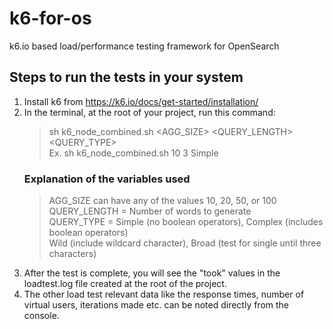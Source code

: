 # k6-for-os
k6.io based load/performance testing framework for OpenSearch

## Steps to run the tests in your system
1. Install k6 from https://k6.io/docs/get-started/installation/
2. In the terminal, at the root of your project, run this command:<br>
    > sh k6_node_combined.sh <AGG_SIZE> <QUERY_LENGTH> <QUERY_TYPE> <br>
    > Ex. sh k6_node_combined.sh 10 3 Simple<br>
    ### Explanation of the variables used
    > AGG_SIZE can have any of the values 10, 20, 50, or 100<br>
    > QUERY_LENGTH = Number of words to generate<br>
    > QUERY_TYPE = Simple (no boolean operators), Complex (includes boolean operators)<br>
    > Wild (include wildcard character), Broad (test for single until three characters)
3. After the test is complete, you will see the "took" values in the loadtest.log file created at the root of the project.
4. The other load test relevant data like the response times, number of virtual users, iterations made etc. can be noted directly from the console.
